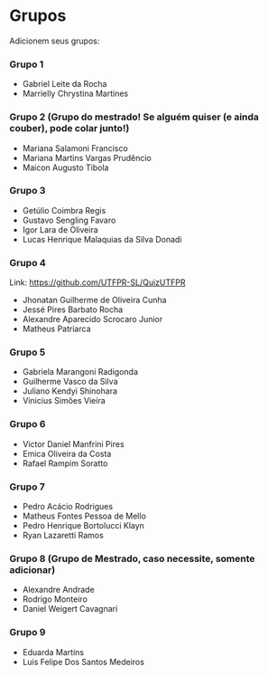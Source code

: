 # Grupos

Adicionem seus grupos:

### Grupo 1
* Gabriel Leite da Rocha
* Marrielly Chrystina Martines

### Grupo 2 (Grupo do mestrado! Se alguém quiser (e ainda couber), pode colar junto!)
* Mariana Salamoni Francisco
* Mariana Martins Vargas Prudêncio
* Maicon Augusto Tibola

### Grupo 3

* Getúlio Coimbra Regis
* Gustavo Sengling Favaro
* Igor Lara de Oliveira
* Lucas Henrique Malaquias da Silva Donadi

### Grupo 4
Link: https://github.com/UTFPR-SL/QuizUTFPR

* Jhonatan Guilherme de Oliveira Cunha
* Jessé Pires Barbato Rocha
* Alexandre Aparecido Scrocaro Junior
* Matheus Patriarca


### Grupo 5
* Gabriela Marangoni Radigonda
* Guilherme Vasco da Silva
* Juliano Kendyi Shinohara
* Vinicius Simões Vieira

### Grupo 6
* Victor Daniel Manfrini Pires
* Emica Oliveira da Costa
* Rafael Rampim Soratto

### Grupo 7
* Pedro Acácio Rodrigues
* Matheus Fontes Pessoa de Mello
* Pedro Henrique Bortolucci Klayn
* Ryan Lazaretti Ramos

### Grupo 8 (Grupo de Mestrado, caso necessite, somente adicionar)
* Alexandre Andrade
* Rodrigo Monteiro
* Daniel Weigert Cavagnari

### Grupo 9
* Eduarda Martins 
* Luis Felipe Dos Santos Medeiros
